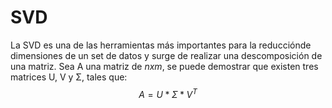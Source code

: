 # SVD

La SVD  es una de las herramientas más importantes para la reducciónde dimensiones de un set de datos y surge de realizar una descomposición de una matriz.
Sea A una matriz de *nxm*, se puede demostrar que existen tres matrices U, V  y Σ, tales que: $$ A = U * Σ * V^T $$
